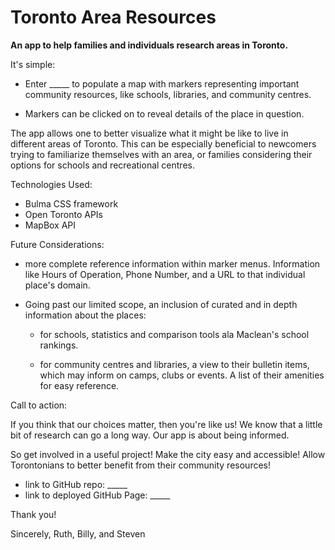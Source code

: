 # Toronto Area Resources

**An app to help families and individuals research areas in Toronto.**


It's simple: 

- Enter _____ to populate a map with markers representing important community resources, like schools, libraries, and community centres.

- Markers can be clicked on to reveal details of the place in question.


The app allows one to better visualize what it might be like to live in different areas of Toronto. This can be especially beneficial to newcomers trying to familiarize themselves with an area, or families considering their options for schools and recreational centres.


Technologies Used:

- Bulma CSS framework
- Open Toronto APIs
- MapBox API


Future Considerations:

- more complete reference information within marker menus. Information like Hours of Operation, Phone Number, and a URL to that individual place's domain.

- Going past our limited scope, an inclusion of curated and in depth information about the places:

	- for schools, statistics and comparison tools ala Maclean's school rankings.

	- for community centres and libraries, a view to their bulletin items, which may inform on camps, clubs or events. A list of their amenities for easy reference.


Call to action:

If you think that our choices matter, then you're like us!
We know that a little bit of research can go a long way.
Our app is about being informed.

So get involved in a useful project!
Make the city easy and accessible!
Allow Torontonians to better benefit from their community resources!

- link to GitHub repo: _____
- link to deployed GitHub Page: _____


Thank you!

Sincerely, Ruth, Billy, and Steven

